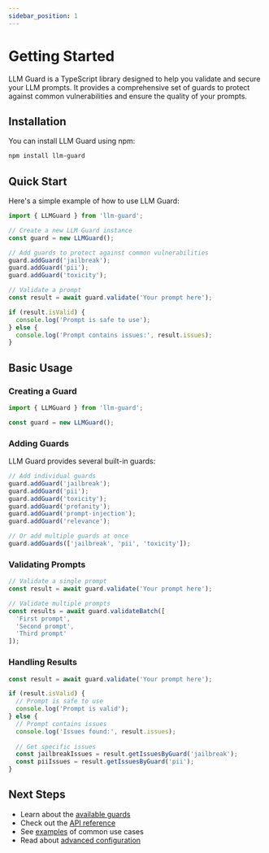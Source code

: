 ```yaml
---
sidebar_position: 1
---
```


# Getting Started

LLM Guard is a TypeScript library designed to help you validate and secure your LLM prompts. It provides a comprehensive set of guards to protect against common vulnerabilities and ensure the quality of your prompts.

## Installation

You can install LLM Guard using npm:

```bash
npm install llm-guard
```

## Quick Start

Here's a simple example of how to use LLM Guard:

```typescript
import { LLMGuard } from 'llm-guard';

// Create a new LLM Guard instance
const guard = new LLMGuard();

// Add guards to protect against common vulnerabilities
guard.addGuard('jailbreak');
guard.addGuard('pii');
guard.addGuard('toxicity');

// Validate a prompt
const result = await guard.validate('Your prompt here');

if (result.isValid) {
  console.log('Prompt is safe to use');
} else {
  console.log('Prompt contains issues:', result.issues);
}
```

## Basic Usage

### Creating a Guard

```typescript
import { LLMGuard } from 'llm-guard';

const guard = new LLMGuard();
```

### Adding Guards

LLM Guard provides several built-in guards:

```typescript
// Add individual guards
guard.addGuard('jailbreak');
guard.addGuard('pii');
guard.addGuard('toxicity');
guard.addGuard('profanity');
guard.addGuard('prompt-injection');
guard.addGuard('relevance');

// Or add multiple guards at once
guard.addGuards(['jailbreak', 'pii', 'toxicity']);
```

### Validating Prompts

```typescript
// Validate a single prompt
const result = await guard.validate('Your prompt here');

// Validate multiple prompts
const results = await guard.validateBatch([
  'First prompt',
  'Second prompt',
  'Third prompt'
]);
```

### Handling Results

```typescript
const result = await guard.validate('Your prompt here');

if (result.isValid) {
  // Prompt is safe to use
  console.log('Prompt is valid');
} else {
  // Prompt contains issues
  console.log('Issues found:', result.issues);
  
  // Get specific issues
  const jailbreakIssues = result.getIssuesByGuard('jailbreak');
  const piiIssues = result.getIssuesByGuard('pii');
}
```

## Next Steps

- Learn about the [available guards](/docs/guards)
- Check out the [API reference](/docs/api)
- See [examples](/docs/examples) of common use cases
- Read about [advanced configuration](/docs/configuration) 